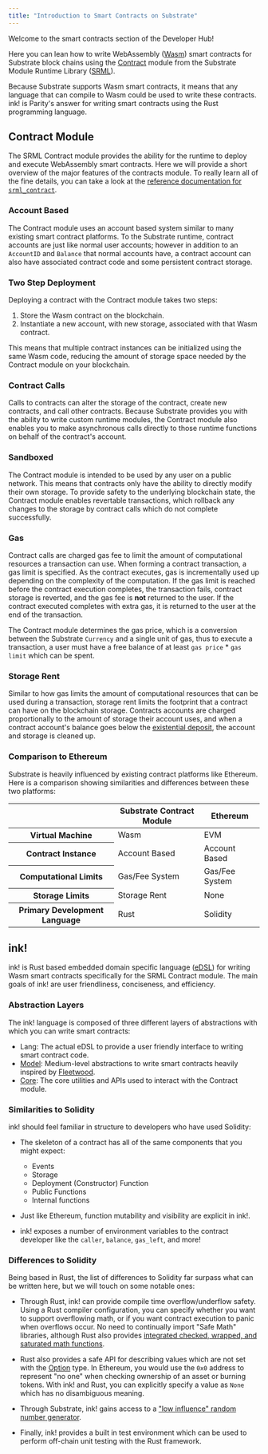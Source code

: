 ```yaml
---
title: "Introduction to Smart Contracts on Substrate"
---
```


Welcome to the smart contracts section of the Developer Hub!

Here you can lean how to write WebAssembly ([Wasm](overview/glossary.md#webassembly-wasm)) smart contracts for Substrate block chains using the [Contract](https://github.com/paritytech/substrate/tree/master/srml/contract) module from the Substrate Module Runtime Library ([SRML](https://substrate.dev/docs/en/overview/glossary#srml-substrate-runtime-module-library)).

Because Substrate supports Wasm smart contracts, it means that any language that can compile to Wasm could be used to write these contracts. ink! is Parity's answer for writing smart contracts using the Rust programming language.

## Contract Module

The SRML Contract module provides the ability for the runtime to deploy and execute WebAssembly smart contracts. Here we will provide a short overview of the major features of the contracts module. To really learn all of the fine details, you can take a look at the [reference documentation for `srml_contract`](https://crates.parity.io/srml_contract/index.html).

### Account Based

The Contract module uses an account based system similar to many existing smart contract platforms. To the Substrate runtime, contract accounts are just like normal user accounts; however in addition to an `AccountID` and `Balance` that normal accounts have, a contract account can also have associated contract code and some persistent contract storage.

### Two Step Deployment

Deploying a contract with the Contract module takes two steps:

1. Store the Wasm contract on the blockchain.
2. Instantiate a new account, with new storage, associated with that Wasm contract.

This means that multiple contract instances can be initialized using the same Wasm code, reducing the amount of storage space needed by the Contract module on your blockchain.

### Contract Calls

Calls to contracts can alter the storage of the contract, create new contracts, and call other contracts. Because Substrate provides you with the ability to write custom runtime modules, the Contract module also enables you to make asynchronous calls directly to those runtime functions on behalf of the contract's account.

### Sandboxed

The Contract module is intended to be used by any user on a public network. This means that contracts only have the ability to directly modify their own storage. To provide safety to the underlying blockchain state, the Contract module enables revertable transactions, which rollback any changes to the storage by contract calls which do not complete successfully.

### Gas

Contract calls are charged gas fee to limit the amount of computational resources a transaction can use. When forming a contract transaction, a gas limit is specified. As the contract executes, gas is incrementally used up depending on the complexity of the computation. If the gas limit is reached before the contract execution completes, the transaction fails, contract storage is reverted, and the gas fee is **not** returned to the user. If the contract executed completes with extra gas, it is returned to the user at the end of the transaction.

The Contract module determines the gas price, which is a conversion between the Substrate `Currency` and a single unit of gas, thus to execute a transaction, a user must have a free balance of at least `gas price` * `gas limit` which can be spent.

### Storage Rent

Similar to how gas limits the amount of computational resources that can be used during a transaction, storage rent limits the footprint that a contract can have on the blockchain storage. Contracts accounts are charged proportionally to the amount of storage their account uses, and when a contract account's balance goes below the [existential deposit](overview/glossary.md#existential-deposit), the account and storage is cleaned up. 

### Comparison to Ethereum

Substrate is heavily influenced by existing contract platforms like Ethereum. Here is a comparison showing similarities and differences between these two platforms:

<table class="table">
  <thead>
    <tr>
      <th scope="col"></th>
      <th scope="col">Substrate Contract Module</th>
      <th scope="col">Ethereum</th>
    </tr>
  </thead>
  <tbody>
    <tr>
      <th scope="row">Virtual Machine</th>
      <td>Wasm</td>
      <td>EVM</td>
    </tr>
    <tr>
      <th scope="row">Contract Instance</th>
      <td>Account Based</td>
      <td>Account Based</td>
    </tr>
    <tr>
      <th scope="row">Computational Limits</th>
      <td>Gas/Fee System</td>
      <td>Gas/Fee System</td>
    </tr>
    <tr>
      <th scope="row">Storage Limits</th>
      <td>Storage Rent</td>
      <td>None</td>
    </tr>
    <tr>
      <th scope="row">Primary Development Language</th>
      <td>Rust</td>
      <td>Solidity</td>
    </tr>
  </tbody>
</table>

## ink!

ink! is Rust based embedded domain specific language ([eDSL](https://wiki.haskell.org/Embedded_domain_specific_language)) for writing Wasm smart contracts specifically for the SRML Contract module. The main goals of ink! are user friendliness, conciseness, and efficiency.

### Abstraction Layers

The ink! language is composed of three different layers of abstractions with which you can write smart contracts:

* Lang: The actual eDSL to provide a user friendly interface to writing smart contract code.
* [Model](https://paritytech.github.io/ink/ink_model/index.html): Medium-level abstractions to write smart contracts heavily inspired by [Fleetwood](https://github.com/paritytech/fleetwood).
* [Core](https://paritytech.github.io/ink/ink_core/index.html): The core utilities and APIs used to interact with the Contract module.

### Similarities to Solidity

ink! should feel familiar in structure to developers who have used Solidity:

* The skeleton of a contract has all of the same components that you might expect:

    * Events
    * Storage
    * Deployment (Constructor) Function
    * Public Functions
    * Internal functions

* Just like Ethereum, function mutability and visibility are explicit in ink!.

* ink! exposes a number of environment variables to the contract developer like the `caller`, `balance`, `gas_left`, and more!

### Differences to Solidity

Being based in Rust, the list of differences to Solidity far surpass what can be written here, but we will touch on some notable ones:

* Through Rust, ink! can provide compile time overflow/underflow safety. Using a Rust compiler configuration, you can specify whether you want to support overflowing math, or if you want contract execution to panic when overflows occur. No need to continually import "Safe Math" libraries, although Rust also provides [integrated checked, wrapped, and saturated math functions](https://doc.rust-lang.org/std/primitive.u32.html).

* Rust also provides a safe API for describing values which are not set with the [Option](https://doc.rust-lang.org/std/option/index.html) type. In Ethereum, you would use the `0x0` address to represent "no one" when checking ownership of an asset or burning tokens. With ink! and Rust, you can explicitly specify a value as `None` which has no disambiguous meaning.

* Through Substrate, ink! gains access to a ["low influence" random number generator](https://crates.parity.io/srml_system/struct.Module.html#method.random). 

* Finally, ink! provides a built in test environment which can be used to perform off-chain unit testing with the Rust framework.

